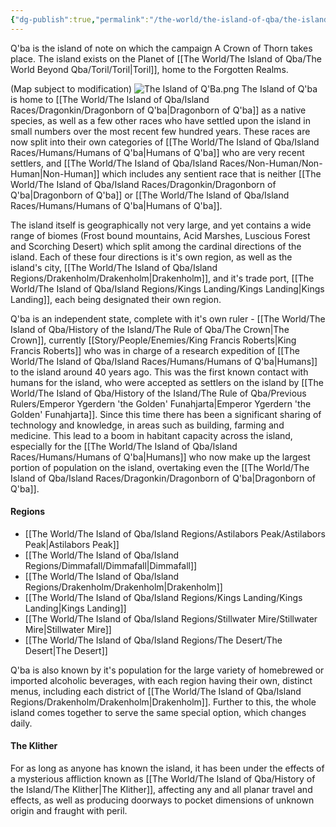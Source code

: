 ```yaml
---
{"dg-publish":true,"permalink":"/the-world/the-island-of-qba/the-island-of-qba/"}
---
```


Q'ba is the island of note on which the campaign A Crown of Thorn takes place. The island exists on the Planet of [[The World/The Island of Qba/The World Beyond Qba/Toril/Toril\|Toril]], home to the Forgotten Realms.

(Map subject to modification)
![The Island of Q'Ba.png](/img/user/zAttachments/The%20Island%20of%20Q'Ba.png)
The Island of Q'ba is home to [[The World/The Island of Qba/Island Races/Dragonkin/Dragonborn of Q'ba\|Dragonborn of Q'ba]] as a native species, as well as a few other races who have settled upon the island in small numbers over the most recent few hundred years. These races are now split into their own categories of [[The World/The Island of Qba/Island Races/Humans/Humans of Q'ba\|Humans of Q'ba]] who are very recent settlers, and [[The World/The Island of Qba/Island Races/Non-Human/Non-Human\|Non-Human]] which includes any sentient race that is neither [[The World/The Island of Qba/Island Races/Dragonkin/Dragonborn of Q'ba\|Dragonborn of Q'ba]] or [[The World/The Island of Qba/Island Races/Humans/Humans of Q'ba\|Humans of Q'ba]]. 

The island itself is geographically not very large, and yet contains a wide range of biomes (Frost bound mountains, Acid Marshes, Luscious Forest and Scorching Desert) which split among the cardinal directions of the island. Each of these four directions is it's own region, as well as the island's city, [[The World/The Island of Qba/Island Regions/Drakenholm/Drakenholm\|Drakenholm]], and it's trade port, [[The World/The Island of Qba/Island Regions/Kings Landing/Kings Landing\|Kings Landing]], each being designated their own region.

Q'ba is an independent state, complete with it's own ruler - [[The World/The Island of Qba/History of the Island/The Rule of Qba/The Crown\|The Crown]], currently [[Story/People/Enemies/King Francis Roberts\|King Francis Roberts]] who was in charge of a research expedition of [[The World/The Island of Qba/Island Races/Humans/Humans of Q'ba\|Humans]] to the island around 40 years ago. This was the first known contact with humans for the island, who were accepted as settlers on the island by [[The World/The Island of Qba/History of the Island/The Rule of Qba/Previous Rulers/Emperor Ygerdern 'the Golden' Funahjarta\|Emperor Ygerdern 'the Golden' Funahjarta]]. Since this time there has been a significant sharing of technology and knowledge, in areas such as building, farming and medicine. This lead to a boom in habitant capacity across the island, especially for the [[The World/The Island of Qba/Island Races/Humans/Humans of Q'ba\|Humans]] who now make up the largest portion of population on the island, overtaking even the [[The World/The Island of Qba/Island Races/Dragonkin/Dragonborn of Q'ba\|Dragonborn of Q'ba]].

#### Regions
- [[The World/The Island of Qba/Island Regions/Astilabors Peak/Astilabors Peak\|Astilabors Peak]]
- [[The World/The Island of Qba/Island Regions/Dimmafall/Dimmafall\|Dimmafall]]
- [[The World/The Island of Qba/Island Regions/Drakenholm/Drakenholm\|Drakenholm]]
- [[The World/The Island of Qba/Island Regions/Kings Landing/Kings Landing\|Kings Landing]]
- [[The World/The Island of Qba/Island Regions/Stillwater Mire/Stillwater Mire\|Stillwater Mire]]
- [[The World/The Island of Qba/Island Regions/The Desert/The Desert\|The Desert]]

Q'ba is also known by it's population for the large variety of homebrewed or imported alcoholic beverages, with each region having their own, distinct menus, including each district of [[The World/The Island of Qba/Island Regions/Drakenholm/Drakenholm\|Drakenholm]]. Further to this, the whole island comes together to serve the same special option, which changes daily.

#### The Klither
For as long as anyone has known the island, it has been under the effects of a mysterious affliction known as [[The World/The Island of Qba/History of the Island/The Klither\|The Klither]], affecting any and all planar travel and effects, as well as producing doorways to pocket dimensions of unknown origin and fraught with peril.